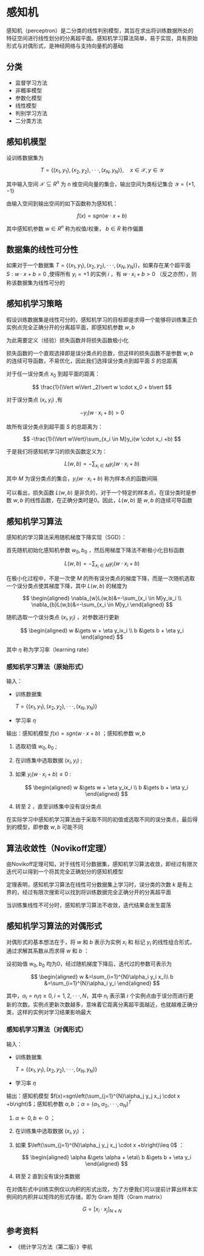# 感知机

感知机（perceptron）是二分类的线性判别模型，其旨在求出将训练数据所处的特征空间进行线性划分的分离超平面。感知机学习算法简单，易于实现，具有原始形式与对偶形式，是神经网络与支持向量机的基础

## 分类
- 监督学习方法
- 非概率模型
- 参数化模型
- 线性模型
- 判别学习方法
- 二分类方法

## 感知机模型

设训练数据集为

$$
T=\{(x_1,y_1),(x_2,y_2),···,(x_N,y_N)\},\quad x\in \mathcal{X},y\in \mathcal{Y}
$$

其中输入空间 $\mathcal{X}\subseteq R^n$ 为 $n$ 维空间向量的集合，输出空间为类标记集合 $\mathcal{Y}=\{+1,-1\}$

由输入空间到输出空间的如下函数称为感知机：

$$
f(x)=sgn(w \cdot x +b)
$$

其中感知机参数 $w\in R^n$ 称为权值/权重， $b\in R$ 称作偏置

## 数据集的线性可分性

如果对于一个数据集 $T=\{(x_1,y_1),(x_2,y_2),···,(x_N,y_N)\}$，如果存在某个超平面 $S:w \cdot x +b=0$ ,使得所有 $y_i=+1$ 的实例 $i$ ，有 $w\cdot x_i +b > 0$ （反之亦然），则称该数据集为线性可分的

## 感知机学习策略

假设训练数据集是线性可分的，感知机学习的目标即是求得一个能够将训练集正负实例点完全正确分开的分离超平面，即感知机参数 $w,b$

为此需要定义（经验）损失函数并将损失函数极小化

损失函数的一个直观选择即是误分类点的总数，但这样的损失函数不是参数 $w,b$ 的连续可导函数，不易优化，因此我们选择误分类点到超平面 $S$ 的总距离

对于任一误分类点 $x_0$ 到超平面的距离：

$$
\frac{1}{\Vert w\Vert _2}\vert w \cdot x_0 + b\vert
$$

对于误分类点 $(x_i,y_i)$ ,有

$$
-y_i(w \cdot x_i +b) > 0
$$

故所有误分类点到超平面 $S$ 的总距离为：

$$
-\frac{1}{\Vert w\Vert}\sum_{x_i \in M}y_i(w \cdot x_i +b)
$$

于是我们将感知机学习的损失函数定义为：

$$
L(w,b) = - \sum_{x_i \in M}y_i(w \cdot x_i +b)
$$

其中 $M$ 为误分类点的集合，$y_i(w \cdot x_i +b)$ 称为样本点的函数间隔

可以看出，损失函数 $L(w,b)$ 是非负的，对于一个特定的样本点，在误分类时是参数 $w,b$ 的线性函数，在正确分类时是0。因此，$L(w,b)$ 是 $w,b$ 的连续可导函数

## 感知机学习算法

感知机的学习算法采用随机梯度下降实现（SGD）：

首先随机初始化感知机参数 $w_0,b_0$ ，然后用梯度下降法不断极小化目标函数

$$
L(w,b)=-\sum_{x_i \in M}y_i(w \cdot x_i +b)
$$

在极小化过程中，不是一次使 $M$ 的所有误分类点的梯度下降，而是一次随机选取一个误分类点使其梯度下降，其中 $L(w,b)$ 的梯度为

$$
\begin{aligned}
\nabla_{w}L(w,b)&=-\sum_{x_i \in M}y_ix_i \\
\nabla_{b}L(w,b)&=-\sum_{x_i \in M}y_i
\end{aligned}
$$

随机选取一个误分类点 $(x_i,y_i)$ ，对参数进行更新

$$
\begin{aligned}
w &\gets w + \eta y_ix_i \\
b &\gets b + \eta y_i
\end{aligned}
$$

其中 $\eta$ 称为学习率（learning rate）

### 感知机学习算法（原始形式）

输入：

- 训练数据集

    $T=\{(x_1,y_1),(x_2,y_2),···,(x_N,y_N)\}$

- 学习率 $\eta$

输出：感知机模型 $f(x)=sgn(w \cdot x +b)$ ；感知机参数 $w, b$

1. 选取初值 $w_0,b_0$ ;
2. 在训练集中选取数据 $(x_i,y_i)$ ;
3. 如果 $y_i(w \cdot x_i +b) \leq 0$ :

    $$
    \begin{aligned}
    w &\gets w + \eta y_ix_i \\
    b &\gets b + \eta y_i
    \end{aligned}
    $$

4. 转至 2 ，直至训练集中没有误分类点

在实际学习中感知机学习算法由于采取不同的初值或选取不同的误分类点，最后得到的模型，即参数 $w,b$ 可能不同

## 算法收敛性（Novikoff定理）

由Novikoff定理可知，对于线性可分数据集，感知机学习算法收敛，即经过有限次迭代可以得到一个将其完全正确划分的感知机模型

定理表明，感知机学习算法在线性可分数据集上学习时，误分类的次数 $k$ 是有上界的，经过有限次搜索可以找到将训练数据完全正确分开的分离超平面

当训练集线性不可分时，感知机学习算法不收敛，迭代结果会发生震荡

## 感知机学习算法的对偶形式

对偶形式的基本想法在于，将 $w$ 和 $b$ 表示为实例 $x_i$ 和 标记 $y_i$ 的线性组合形式，通过求解其系数从而求得 $w$ 和 $b$ ：

设初始值 $w_0, b_0$ 均为0，经过随机梯度下降后，迭代过的参数可表示为

$$
\begin{aligned}
w &=\sum_{i=1}^{N}\alpha_i y_i x_i\\
b &=\sum_{i=1}^{N}\alpha_i y_i
\end{aligned}
$$

其中，$\alpha_i=n_i\eta \geq 0, i=1,2,···,N$，其中 $n_i$ 表示第 $i$ 个实例点由于误分而进行更新的次数。实例点更新次数越多，意味着它距离分离超平面越近，也就越难正确分类，这样的实例对学习结果影响最大

### 感知机学习算法（对偶形式）

输入：

- 训练数据集

    $T=\{(x_1,y_1),(x_2,y_2),···,(x_N,y_N)\}$

- 学习率 $\eta$

输出：感知机模型 $f(x)=sgn\left(\sum_{j=1}^{N}\alpha_j y_j x_j \cdot x +b\right)$；感知机参数 $\alpha, b$ ；$\alpha = (\alpha_1, \alpha_2,···,\alpha_N)^T$

1. $\alpha \gets 0, b \gets 0$ ；
2. 在训练集中选取数据 $(x_i, y_i)$ ；
3. 如果 $\left(\sum_{j=1}^{N}\alpha_j y_j x_j \cdot x +b\right)\leq 0$ ：

    $$
    \begin{aligned}
    \alpha &\gets \alpha + \eta\\
    b &\gets b + \eta y_i
    \end{aligned}
    $$

4. 转至 2 直到没有误分类数据

在对偶形式中训练实例仅以内积的形式出现，为了方便我们可以提前计算出样本实例间的内积并以矩阵的形式存储，即为 Gram 矩阵（Gram matrix）

$$
G=[x_i \cdot x_j]_{N \times N}
$$

## 参考资料

-   《统计学习方法（第二版）》李航
